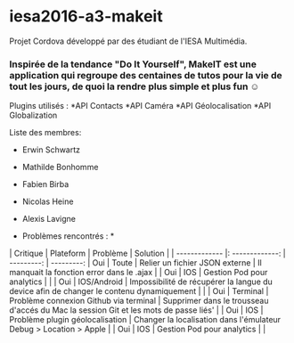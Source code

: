 # iesa2016-a3-makeit
Projet Cordova développé par des étudiant de l'IESA Multimédia.

### Inspirée de la tendance "Do It Yourself", MakeIT est une application qui regroupe des centaines de tutos pour la vie de tout les jours, de quoi la rendre plus simple et plus fun ☺

Plugins utilisés :
*API Contacts
*API Caméra
*API Géolocalisation
*API Globalization

Liste des membres:

* Erwin Schwartz
* Mathilde Bonhomme
* Fabien Birba
* Nicolas Heine
* Alexis Lavigne

* Problèmes rencontrés : *

| Critique      |     Plateform   |   Problème |  Solution |
| ------------- |: -------------: | ---------: |  ---------:
| Oui      |        Toute        |      Relier un fichier JSON externe |     Il manquait la fonction error dans le .ajax |
| Oui        |        IOS        |      Gestion Pod pour analytics |      |
| Oui     |        IOS/Android        |      Impossibilité de récupérer la langue du device afin de changer le contenu dynamiquement |      |
| Oui        |        Terminal        |      Problème connexion Github via terminal |     Supprimer dans le trousseau d'accés du Mac la session Git et les mots de passe liés' |
| Oui        |        IOS        |      Problème plugin géolocalisation |     Changer la localisation dans l'émulateur Debug > Location > Apple |
| Oui        |        IOS        |      Gestion Pod pour analytics |      |
